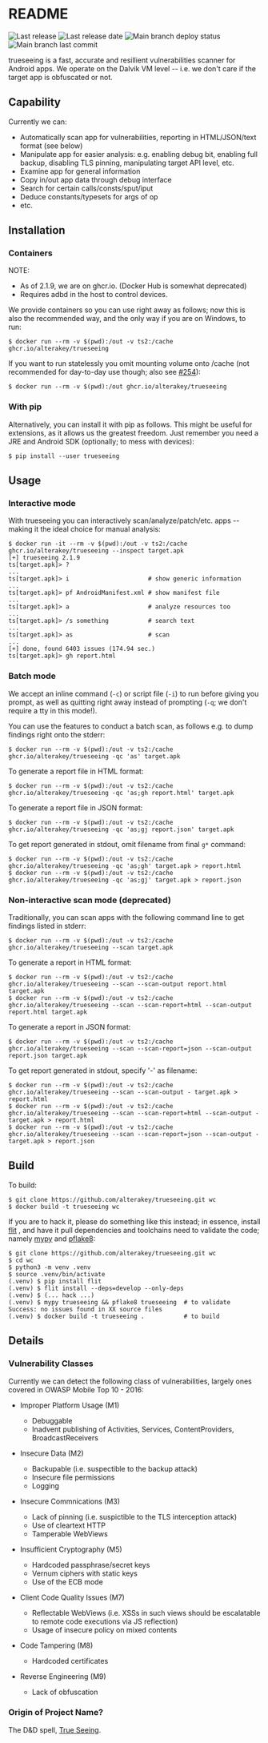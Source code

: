 # README

![Last release](https://img.shields.io/github/v/release/alterakey/trueseeing)
![Last release date](https://img.shields.io/github/release-date-pre/alterakey/trueseeing)
![Main branch deploy status](https://github.com/alterakey/trueseeing/workflows/deploy/badge.svg)
![Main branch last commit](https://img.shields.io/github/last-commit/alterakey/trueseeing/main)

trueseeing is a fast, accurate and resillient vulnerabilities scanner for Android apps.  We operate on the Dalvik VM level -- i.e. we don't care if the target app is obfuscated or not.

## Capability

Currently we can:

* Automatically scan app for vulnerabilities, reporting in HTML/JSON/text format (see below)
* Manipulate app for easier analysis: e.g. enabling debug bit, enabling full backup, disabling TLS pinning, manipulating target API level, etc.
* Examine app for general information
* Copy in/out app data through debug interface
* Search for certain calls/consts/sput/iput
* Deduce constants/typesets for args of op
* etc.

## Installation

### Containers

NOTE:
 * As of 2.1.9, we are on ghcr.io. (Docker Hub is somewhat deprecated)
 * Requires adbd in the host to control devices.

We provide containers so you can use right away as follows; now this is also the recommended way, and the only way if you are on Windows, to run:

	$ docker run --rm -v $(pwd):/out -v ts2:/cache ghcr.io/alterakey/trueseeing

If you want to run statelessly you omit mounting volume onto /cache (not recommended for day-to-day use though; also see [#254](https://github.com/alterakey/trueseeing/issues/254)):

	$ docker run --rm -v $(pwd):/out ghcr.io/alterakey/trueseeing


### With pip

Alternatively, you can install it with pip as follows. This might be useful for extensions, as it allows us the greatest freedom. Just remember you need a JRE and Android SDK (optionally; to mess with devices):

	$ pip install --user trueseeing


## Usage

### Interactive mode

With trueseeing you can interactively scan/analyze/patch/etc. apps -- making it the ideal choice for manual analysis:

	$ docker run -it --rm -v $(pwd):/out -v ts2:/cache ghcr.io/alterakey/trueseeing --inspect target.apk
	[+] trueseeing 2.1.9
	ts[target.apk]> ?
	...
	ts[target.apk]> i                      # show generic information
	...
	ts[target.apk]> pf AndroidManifest.xml # show manifest file
	...
	ts[target.apk]> a                      # analyze resources too
	...
	ts[target.apk]> /s something           # search text
	...
	ts[target.apk]> as                     # scan
	...
	[+] done, found 6403 issues (174.94 sec.)
	ts[target.apk]> gh report.html

### Batch mode

We accept an inline command (`-c`) or script file (`-i`) to run before giving you prompt, as well as quitting right away instead of prompting (`-q`; we don't require a tty in this mode!).

You can use the features to conduct a batch scan, as follows e.g. to dump findings right onto the stderr:

	$ docker run --rm -v $(pwd):/out -v ts2:/cache ghcr.io/alterakey/trueseeing -qc 'as' target.apk

To generate a report file in HTML format:

	$ docker run --rm -v $(pwd):/out -v ts2:/cache ghcr.io/alterakey/trueseeing -qc 'as;gh report.html' target.apk

To generate a report file in JSON format:

	$ docker run --rm -v $(pwd):/out -v ts2:/cache ghcr.io/alterakey/trueseeing -qc 'as;gj report.json' target.apk

To get report generated in stdout, omit filename from final `g*` command:

	$ docker run --rm -v $(pwd):/out -v ts2:/cache ghcr.io/alterakey/trueseeing -qc 'as;gh' target.apk > report.html
	$ docker run --rm -v $(pwd):/out -v ts2:/cache ghcr.io/alterakey/trueseeing -qc 'as;gj' target.apk > report.json

### Non-interactive scan mode (deprecated)

Traditionally, you can scan apps with the following command line to get findings listed in stderr:

	$ docker run --rm -v $(pwd):/out -v ts2:/cache ghcr.io/alterakey/trueseeing --scan target.apk

To generate a report in HTML format:

	$ docker run --rm -v $(pwd):/out -v ts2:/cache ghcr.io/alterakey/trueseeing --scan --scan-output report.html target.apk
	$ docker run --rm -v $(pwd):/out -v ts2:/cache ghcr.io/alterakey/trueseeing --scan --scan-report=html --scan-output report.html target.apk

To generate a report in JSON format:

	$ docker run --rm -v $(pwd):/out -v ts2:/cache ghcr.io/alterakey/trueseeing --scan --scan-report=json --scan-output report.json target.apk

To get report generated in stdout, specify '-' as filename:

	$ docker run --rm -v $(pwd):/out -v ts2:/cache ghcr.io/alterakey/trueseeing --scan --scan-output - target.apk > report.html
	$ docker run --rm -v $(pwd):/out -v ts2:/cache ghcr.io/alterakey/trueseeing --scan --scan-report=html --scan-output - target.apk > report.html
	$ docker run --rm -v $(pwd):/out -v ts2:/cache ghcr.io/alterakey/trueseeing --scan --scan-report=json --scan-output - target.apk > report.json

## Build

To build:

	$ git clone https://github.com/alterakey/trueseeing.git wc
	$ docker build -t trueseeing wc

If you are to hack it, please do something like this instead; in essence, install [flit](https://flit.pypa.io/en/stable/) , and have it pull dependencies and toolchains need to validate the code; namely [mypy](https://github.com/python/mypy) and [pflake8](https://github.com/csachs/pyproject-flake8):

	$ git clone https://github.com/alterakey/trueseeing.git wc
	$ cd wc
	$ python3 -m venv .venv
	$ source .venv/bin/activate
	(.venv) $ pip install flit
	(.venv) $ flit install --deps=develop --only-deps
	(.venv) $ (... hack ...)
	(.venv) $ mypy trueseeing && pflake8 trueseeing  # to validate
	Success: no issues found in XX source files
	(.venv) $ docker build -t trueseeing .           # to build

## Details

### Vulnerability Classes

Currently we can detect the following class of vulnerabilities, largely ones covered in OWASP Mobile Top 10 - 2016:

  * Improper Platform Usage (M1)

	* Debuggable
	* Inadvent publishing of Activities, Services, ContentProviders, BroadcastReceivers

  * Insecure Data (M2)

	* Backupable (i.e. suspectible to the backup attack)
	* Insecure file permissions
	* Logging

  * Insecure Commnications (M3)

	* Lack of pinning (i.e. suspictible to the TLS interception attack)
	* Use of cleartext HTTP
	* Tamperable WebViews

  * Insufficient Cryptography (M5)

	* Hardcoded passphrase/secret keys
	* Vernum ciphers with static keys
	* Use of the ECB mode

  * Client Code Quality Issues (M7)

	* Reflectable WebViews (i.e. XSSs in such views should be escalatable to remote code executions via JS reflection)
	* Usage of insecure policy on mixed contents

  * Code Tampering (M8)

	* Hardcoded certificates

  * Reverse Engineering (M9)

	* Lack of obfuscation

### Origin of Project Name?

The D&D spell, [True Seeing](https://www.dandwiki.com/wiki/SRD:True_Seeing).

